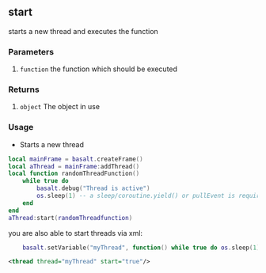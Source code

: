 ## start

starts a new thread and executes the function

### Parameters

1. `function` the function which should be executed

### Returns

1. `object` The object in use

### Usage
* Starts a new thread

```lua
local mainFrame = basalt.createFrame()
local aThread = mainFrame:addThread()
local function randomThreadFunction()
    while true do
        basalt.debug("Thread is active")
        os.sleep(1) -- a sleep/coroutine.yield() or pullEvent is required otherwise we will never come back to the main program (error)
    end
end
aThread:start(randomThreadfunction)
```

you are also able to start threads via xml:

```lua
    basalt.setVariable("myThread", function() while true do os.sleep(1) end end)
```

```xml
<thread thread="myThread" start="true"/>
```